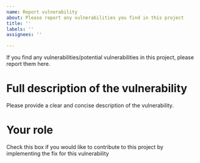 ```yaml
---
name: Report vulnerability
about: Please report any vulnerabilities you find in this project
title: ''
labels: ''
assignees: ''

---
```


If you find any vulnerabilities/potential vulnerabilities in this project, please report them here.

# Full description of the vulnerability 
Please provide a clear and concise description of the vulnerability.

# Your role
Check this box if you would like to contribute to this project by implementing the fix for this vulnerability
